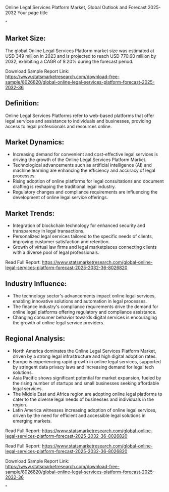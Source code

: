 Online Legal Services Platform Market, Global Outlook and Forecast 2025-2032 Your page title

"<!DOCTYPE html>
<html>
<head>
<title>Online Legal Services Platform Market, Global Outlook and Forecast 2025-2032</title>
</head>
<body>

<h2>Market Size:</h2>
<p>The global Online Legal Services Platform market size was estimated at USD 349 million in 2023 and is projected to reach USD 770.60 million by 2032, exhibiting a CAGR of 9.20% during the forecast period.</p>
<p>Download Sample Report Link: <a href='https://www.statsmarketresearch.com/download-free-sample/8026820/global-online-legal-services-platform-forecast-2025-2032-36'>https://www.statsmarketresearch.com/download-free-sample/8026820/global-online-legal-services-platform-forecast-2025-2032-36</a></p>

<h2>Definition:</h2>
<p>Online Legal Services Platforms refer to web-based platforms that offer legal services and assistance to individuals and businesses, providing access to legal professionals and resources online.</p>

<h2>Market Dynamics:</h2>
<ul>
  <li>Increasing demand for convenient and cost-effective legal services is driving the growth of the Online Legal Services Platform Market.</li>
  <li>Technological advancements such as artificial intelligence (AI) and machine learning are enhancing the efficiency and accuracy of legal processes.</li>
  <li>Rising adoption of online platforms for legal consultations and document drafting is reshaping the traditional legal industry.</li>
  <li>Regulatory changes and compliance requirements are influencing the development of online legal service offerings.</li>
</ul>

<h2>Market Trends:</h2>
<ul>
  <li>Integration of blockchain technology for enhanced security and transparency in legal transactions.</li>
  <li>Personalized legal services tailored to the specific needs of clients, improving customer satisfaction and retention.</li>
  <li>Growth of virtual law firms and legal marketplaces connecting clients with a diverse pool of legal professionals.</li>
</ul>
<p>Read Full Report: <a href='https://www.statsmarketresearch.com/global-online-legal-services-platform-forecast-2025-2032-36-8026820'>https://www.statsmarketresearch.com/global-online-legal-services-platform-forecast-2025-2032-36-8026820</a></p>

<h2>Industry Influence:</h2>
<ul>
  <li>The technology sector's advancements impact online legal services, enabling innovative solutions and automation in legal processes.</li>
  <li>The finance industry's compliance requirements drive the demand for online legal platforms offering regulatory and compliance assistance.</li>
  <li>Changing consumer behavior towards digital services is encouraging the growth of online legal service providers.</li>
</ul>

<h2>Regional Analysis:</h2>
<ul>
  <li>North America dominates the Online Legal Services Platform Market, driven by a strong legal infrastructure and high digital adoption rates.</li>
  <li>Europe is experiencing rapid growth in online legal services, supported by stringent data privacy laws and increasing demand for legal tech solutions.</li>
  <li>Asia Pacific shows significant potential for market expansion, fueled by the rising number of startups and small businesses seeking affordable legal services.</li>
  <li>The Middle East and Africa region are adopting online legal platforms to cater to the diverse legal needs of businesses and individuals in the region.</li>
  <li>Latin America witnesses increasing adoption of online legal services, driven by the need for efficient and accessible legal solutions in emerging markets.</li>
</ul>
<p>Read Full Report: <a href='https://www.statsmarketresearch.com/global-online-legal-services-platform-forecast-2025-2032-36-8026820'>https://www.statsmarketresearch.com/global-online-legal-services-platform-forecast-2025-2032-36-8026820</a></p>

<p>Read Full Report: <a href='https://www.statsmarketresearch.com/global-online-legal-services-platform-forecast-2025-2032-36-8026820'>https://www.statsmarketresearch.com/global-online-legal-services-platform-forecast-2025-2032-36-8026820</a></p>
<p>Download Sample Report Link: <a href='https://www.statsmarketresearch.com/download-free-sample/8026820/global-online-legal-services-platform-forecast-2025-2032-36'>https://www.statsmarketresearch.com/download-free-sample/8026820/global-online-legal-services-platform-forecast-2025-2032-36</a></p>

</body>
</html>"
